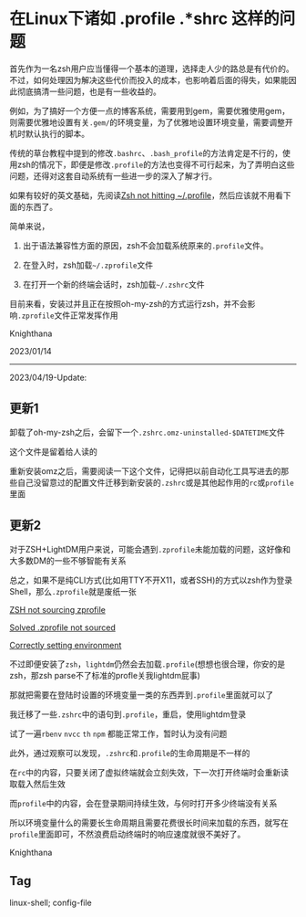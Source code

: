 <meta name="created" content="2023-01-14"/>
<meta http-equiv="Content-Type" content="text/html; charset=utf-8"/>

# 在Linux下诸如 .profile .*shrc 这样的问题

首先作为一名zsh用户应当懂得一个基本的道理，选择走人少的路总是有代价的。不过，如何处理因为解决这些代价而投入的成本，也影响着后面的得失，如果能因此彻底搞清一些问题，也是有一些收益的。

例如，为了搞好一个方便一点的博客系统，需要用到gem，需要优雅使用gem，则需要优雅地设置有关`.gem/`的环境变量，为了优雅地设置环境变量，需要调整开机时默认执行的脚本。

传统的草台教程中提到的修改`.bashrc`、`.bash_profile`的方法肯定是不行的，使用zsh的情况下，即便是修改`.profile`的方法也变得不可行起来，为了弄明白这些问题，还得对这套自动系统有一些进一步的深入了解才行。

如果有较好的英文基础，先阅读[Zsh not hitting ~/.profile](https://superuser.com/questions/187639/zsh-not-hitting-profile)，然后应该就不用看下面的东西了。

简单来说，

1. 出于语法兼容性方面的原因，zsh不会加载系统原来的`.profile`文件。

2. 在登入时，zsh加载`~/.zprofile`文件

3. 在打开一个新的终端会话时，zsh加载`~/.zshrc`文件

目前来看，安装过并且正在按照oh-my-zsh的方式运行zsh，并不会影响`.zprofile`文件正常发挥作用

Knighthana

2023/01/14

--------------------

2023/04/19-Update:

## 更新1

卸载了oh-my-zsh之后，会留下一个`.zshrc.omz-uninstalled-$DATETIME`文件

这个文件是留着给人读的

重新安装omz之后，需要阅读一下这个文件，记得把以前自动化工具写进去的那些自己没留意过的配置文件迁移到新安装的`.zshrc`或是其他起作用的`rc`或`profile`里面

## 更新2

对于ZSH+LightDM用户来说，可能会遇到`.zprofile`未能加载的问题，这好像和大多数DM的一些不够智能有关系

总之，如果不是纯CLI方式(比如用TTY不开X11，或者SSH)的方式以zsh作为登录Shell，那么`.zprofile`就是废纸一张

[ZSH not sourcing zprofile](https://serverfault.com/questions/901403/zsh-not-sourcing-zprofile)

[Solved .zprofile not sourced](https://bbs.archlinux.org/viewtopic.php?id=211162)

[Correctly setting environment](https://unix.stackexchange.com/questions/4621/correctly-setting-environment)

不过即便安装了`zsh`，`lightdm`仍然会去加载`.profile`(想想也很合理，你安的是zsh，那zsh parse不了标准的profle关我lightdm屁事)

那就把需要在登陆时设置的环境变量一类的东西弄到`.profile`里面就可以了

我迁移了一些`.zshrc`中的语句到`.profile`，重启，使用lightdm登录

试了一遍`rbenv` `nvcc` `th` `npm` 都能正常工作，暂时认为没有问题

此外，通过观察可以发现，`.zshrc`和`.profile`的生命周期是不一样的

在`rc`中的内容，只要关闭了虚拟终端就会立刻失效，下一次打开终端时会重新读取载入然后生效

而`profile`中的内容，会在登录期间持续生效，与何时打开多少终端没有关系

所以环境变量什么的需要长生命周期且需要花费很长时间来加载的东西，就写在`profile`里面即可，不然浪费启动终端时的响应速度就很不美好了。

Knighthana

## Tag

linux-shell; config-file
